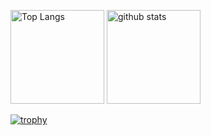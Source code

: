 <!--
**minusno0708/minusno0708** is a ✨ _special_ ✨ repository because its `README.md` (this file) appears on your GitHub profile.

Here are some ideas to get you started:

- 🔭 I’m currently working on ...
- 🌱 I’m currently learning ...
- 👯 I’m looking to collaborate on ...
- 🤔 I’m looking for help with ...
- 💬 Ask me about ...
- 📫 How to reach me: ...
- 😄 Pronouns: ...
- ⚡ Fun fact: ...
-->
<p align="left"> 
  <img alt="Top Langs" height="150px" src="https://github-readme-stats.vercel.app/api/top-langs/?username=minusno0708&layout=compact&count_private=true&show_icons=true&theme=buddhism" />
  <img alt="github stats" height="150px" src="https://github-readme-stats.vercel.app/api?username=minusno0708&count_private=true&show_icons=true&show_icons=true&theme=buddhism" />
</p>

[![trophy](https://github-profile-trophy.vercel.app/?username=minusno0708&theme=onedark&column=7
)](https://github.com/ryo-ma/github-profile-trophy)
